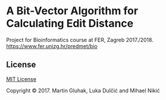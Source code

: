 # A Bit-Vector Algorithm for Calculating Edit Distance
Project for Bioinformatics course at FER, Zagreb 2017./2018.
https://www.fer.unizg.hr/predmet/bio

## License
[MIT License](LICENSE)

Copyright &copy; 2017.
Martin Gluhak, Luka Dulčić and Mihael Nikić
